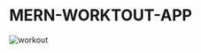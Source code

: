 # MERN-WORKTOUT-APP
![workout](https://github.com/majid0334/MERN-WORKTOUT-APP/assets/113986626/490fa3f6-2fbe-4766-aea8-97871a198b97)
